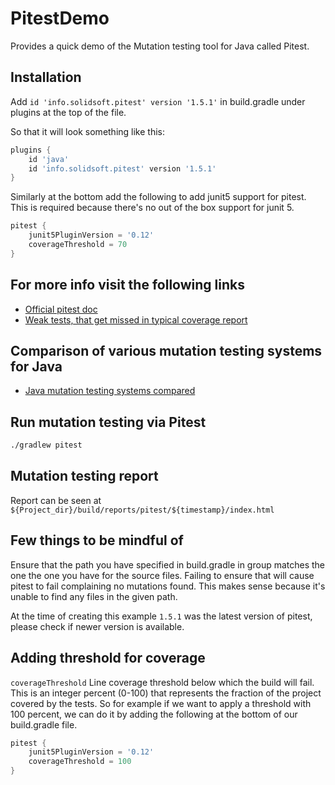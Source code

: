 # PitestDemo

Provides a quick demo of the Mutation testing tool for Java called Pitest.

## Installation

Add `id 'info.solidsoft.pitest' version '1.5.1'` in build.gradle under plugins at the top of the file.

So that it will look something like this:

```groovy
plugins {
    id 'java'
    id 'info.solidsoft.pitest' version '1.5.1'
}
```

Similarly at the bottom add the following to add junit5 support for pitest.
This is required because there's no out of the box support for junit 5.

```groovy
pitest {
    junit5PluginVersion = '0.12'
    coverageThreshold = 70
}
```

## For more info visit the following links

- [Official pitest doc](https://pitest.org/)
- [Weak tests, that get missed in typical coverage report](https://pitest.org/weak_tests/)

## Comparison of various mutation testing systems for Java

- [Java mutation testing systems compared](https://pitest.org/java_mutation_testing_systems/)

## Run mutation testing via Pitest

```sh
./gradlew pitest
```

## Mutation testing report

Report can be seen at `${Project_dir}/build/reports/pitest/${timestamp}/index.html`

## Few things to be mindful of

Ensure that the path you have specified in build.gradle in group matches the one the one you have for the source files.
Failing to ensure that will cause pitest to fail complaining no mutations found. This makes sense because it's unable to find any files in the given path.

At the time of creating this example `1.5.1` was the latest version of pitest, please check if newer version is available.

## Adding threshold for coverage

`coverageThreshold`
Line coverage threshold below which the build will fail. This is an integer percent (0-100) that represents the fraction of the project covered by the tests. So for example if we want to apply a threshold with 100 percent, we can do it by adding the following at the bottom of our build.gradle file.

```groovy
pitest {
    junit5PluginVersion = '0.12'
    coverageThreshold = 100
}
```